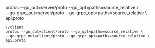  
 protoc --go_out=server/proto --go_opt=paths=source_relative \   
    --go-grpc_out=server/proto --go-grpc_opt=paths=source_relative \   
    api.proto

    //client
    protoc --go_out=client/proto --go_opt=paths=source_relative \   
    --go-grpc_out=client/proto --go-grpc_opt=paths=source_relative \   
    api.proto
